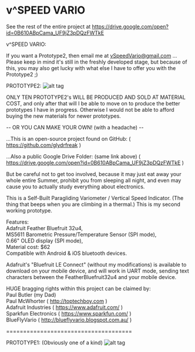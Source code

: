 # v^SPEED VARIO
See the rest of the entire project at https://drive.google.com/open?id=0B610ABpCama_UF9jZ3pDQzFWTkE


v^SPEED VARIO:

If you want a Prototype2, then email me at vSpeedVario@gmail.com ... Please keep in mind it's still in the freshly developed stage, but because of this, you may also get lucky with what else I have to offer you with the Prototype2 ;)

PROTOTYPE2:
![alt tag](https://github.com/glydrfreak/vSpeedVario/blob/master/PROTOTYPE2.jpg)



ONLY TEN PROTOTYPE2's WILL BE PRODUCED AND SOLD AT MATERIAL COST, and only after that will I be able to move on to produce the better prototypes I have in progress. Otherwise I would not be able to afford buying the new materials for newer prototypes. 

-- OR YOU CAN MAKE YOUR OWN! (with a headache) --

...This is an open-source project found on GitHub:
( https://github.com/glydrfreak )

...Also a public Google Drive Folder: (same link above)
( https://drive.google.com/open?id=0B610ABpCama_UF9jZ3pDQzFWTkE )

But be careful not to get too involved, because it may just eat away your whole entire Summer, prohibit you from sleeping all night, and even may cause you to actually study everything about electronics.
 
This is a Self-Built Paragliding Variometer / Vertical Speed Indicator. (The thing that beeps when you are climbing in a thermal.) This is my second working prototype. 

Features:<br />
Adafruit Feather Bluefruit 32u4,<br />
MS5611 Barometric Pressure/Temperature Sensor (SPI mode),<br />
0.66" OLED display (SPI mode),<br />
Material cost: $62<br />
Compatible with Android & iOS bluetooth devices. <br />

Adafruit's "Bluefruit LE Connect" (without my modifications) is available to download on your mobile device, and will work in UART mode, sending text characters between the FeatherBluefruit32u4 and your mobile device.

HUGE bragging rights within this project can be claimed by:<br />
Paul Butler (my Dad)<br />
Paul McWhorter ( http://toptechboy.com )<br />
Adafruit Industries ( https://www.adafruit.com/ )<br />
Sparkfun Electronics ( https://www.sparkfun.com/ )<br />
BlueFlyVario ( http://blueflyvario.blogspot.com.au/ )<br />



=====================================

PROTOTYPE1: (Obviously one of a kind)
![alt tag](https://github.com/glydrfreak/vSpeedVario/blob/master/FIRST_WORKING_PROTOTYPE.jpg)

